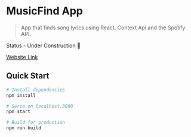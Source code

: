 # MusicFind App

> App that finds song lyrics using React, Context Api and the Spotify API.

Status - Under Construction 🚧

[Website Link](https://musicfinder.netlify.com/)

## Quick Start

```bash
# Install dependencies
npm install

# Serve on localhost:3000
npm start

# Build for production
npm run build
```


